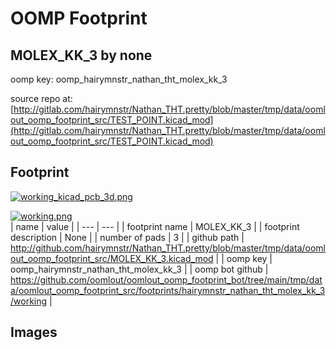 # OOMP Footprint  
## MOLEX_KK_3  by none  
  
oomp key: oomp_hairymnstr_nathan_tht_molex_kk_3  
  
source repo at: [http://gitlab.com/hairymnstr/Nathan_THT.pretty/blob/master/tmp/data/oomlout_oomp_footprint_src/TEST_POINT.kicad_mod](http://gitlab.com/hairymnstr/Nathan_THT.pretty/blob/master/tmp/data/oomlout_oomp_footprint_src/TEST_POINT.kicad_mod)  
## Footprint  
  
[![working_kicad_pcb_3d.png](working_kicad_pcb_3d_600.png)](working_kicad_pcb_3d.png)  
  
[![working.png](working_600.png)](working.png)  
| name | value | 
| --- | --- | 
| footprint name | MOLEX_KK_3 | 
| footprint description | None | 
| number of pads | 3 | 
| github path | http://github.com/hairymnstr/Nathan_THT.pretty/blob/master/tmp/data/oomlout_oomp_footprint_src/MOLEX_KK_3.kicad_mod | 
| oomp key | oomp_hairymnstr_nathan_tht_molex_kk_3 | 
| oomp bot github | https://github.com/oomlout/oomlout_oomp_footprint_bot/tree/main/tmp/data/oomlout_oomp_footprint_src/footprints/hairymnstr_nathan_tht_molex_kk_3/working | 
## Images  
